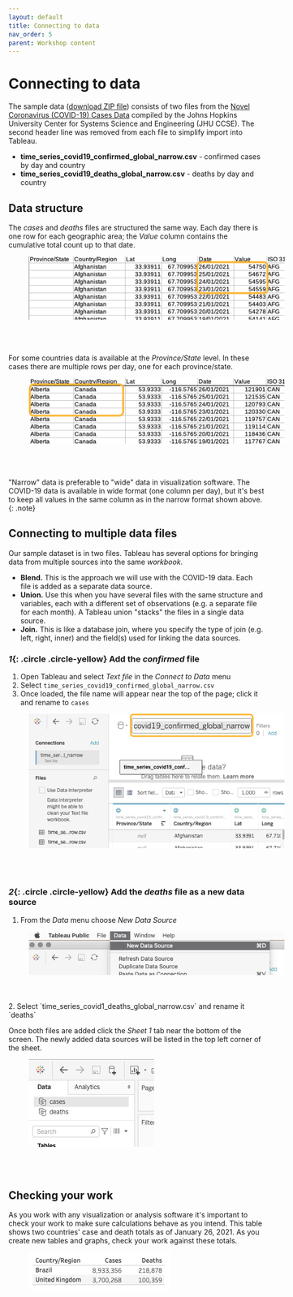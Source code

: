 ```yaml
---
layout: default
title: Connecting to data
nav_order: 5
parent: Workshop content
---
```

# Connecting to data

The sample data ([download ZIP file](data/time_series_covid19.zip)) consists of two files from the [Novel Coronavirus (COVID-19) Cases Data](https://data.humdata.org/dataset/novel-coronavirus-2019-ncov-cases) compiled by the Johns Hopkins University Center for Systems Science and Engineering (JHU CCSE). The second header line was removed from each file to simplify import into Tableau.

- **time_series_covid19_confirmed_global_narrow.csv** - confirmed cases by day and country
- **time_series_covid19_deaths_global_narrow.csv** - deaths by day and country

## Data structure
The _cases_ and _deaths_ files are structured the same way. Each day there is one row for each geographic area; the _Value_ column contains the cumulative total count up to that date.

<img style="margin-left:40px; margin-bottom:50px" src="images/data-1.png"/>

For some countries data is available at the _Province/State_ level. In these cases there are multiple rows per day, one for each province/state.

<img style="margin-left:40px; margin-bottom:50px" src="images/data-2.png"/>

"Narrow" data is preferable to "wide" data in visualization software. The COVID-19 data is available in wide format (one column per day), but it's best to keep all values in the same column as in the narrow format shown above.
{: .note}
 
## Connecting to multiple data files
Our sample dataset is in two files. Tableau has several options for bringing data from multiple sources into the same _workbook_. 

- **Blend.** This is the approach we will use with the COVID-19 data. Each file is added as a separate data source.
- **Union.** Use this when you have several files with the same structure and variables, each with a different set of observations (e.g. a separate file for each month). A Tableau union "stacks" the files in a single data source.
- **Join.** This is like a database join, where you specify the type of join (e.g. left, right, inner) and the field(s) used for linking the data sources.

### *1*{: .circle .circle-yellow} Add the _confirmed_ file
1. Open Tableau and select _Text file_ in the _Connect to Data_ menu
2. Select `time_series_covid19_confirmed_global_narrow.csv`
3. Once loaded, the file name will appear near the top of the page; click it and rename to `cases`

<img style="margin-left:40px; margin-bottom:50px" src="images/add-cases.png"/>

### *2*{: .circle .circle-yellow} Add the _deaths_ file as a new data source
1. From the _Data_ menu choose _New Data Source_
<img style="margin-left:40px; margin-bottom:50px" src="images/new-data-source.png"/>
2. Select `time_series_covid1_deaths_global_narrow.csv` and rename it `deaths`


Once both files are added click the _Sheet 1_ tab near the bottom of the screen. The newly added data sources will be listed in the top left corner of the sheet.

<img style="margin-left:40px; margin-bottom:50px" src="images/two-sources.png"/>

## Checking your work
As you work with any visualization or analysis software it's important to check your work to make sure calculations behave as you intend. This table shows two countries' case and death totals as of January 26, 2021. As you create new tables and graphs, check your work against these totals. 

<img style="margin-left:40px; margin-bottom:50px" src="images/verification.png"/>
